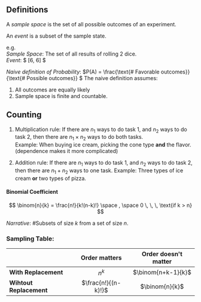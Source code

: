 ## Definitions

A *sample space* is the set of all possible outcomes of an experiment.

An *event* is a subset of the sample state.

e.g.   
_Sample Space_: The set of all results of  rolling 2 dice.  
_Event_: $ [6, 6] $


*Naive definition of Probability*: $P(A) = \frac{\text{\# Favorable  outcomes}}{\text{\# Possible outcomes}} $
The naive definition assumes:  
1. All outcomes are equally likely
2. Sample space is finite and countable.

## Counting
1. Multiplication rule: 
    If there are $n_1$ ways to do task 1, and $n_2$ ways to do task 2, then there are $n_1 \times n_2$ ways to do both tasks.  
    Example: When buying ice cream, picking the cone type **and** the flavor. (dependence makes it more complicated)

2. Addition rule: 
    If there are $n_1$ ways to do task 1, and $n_2$ ways to do task 2, then there are $n_1 + n_2$ ways to one task.
    Example: Three types of ice cream **or** two types of pizza.


#### Binomial Coefficient
$$
\binom{n}{k} = \frac{n!}{k!(n-k)!} \space , \space 0 \, \, \, \text{if k > n}
$$

_Narrative_: #Subsets of size $k$ from a set of size $n$.


### Sampling Table:

|                          | Order matters        | Order doesn't matter |
| -------------            | :-------------:      | :-------------:      |
| **With Replacement**     | $n^k$                | $\binom{n+k-1}{k}$   |
| **Wihtout Replacement**  | $\frac{n!}{(n-k)!}$  | $\binom{n}{k}$       |


